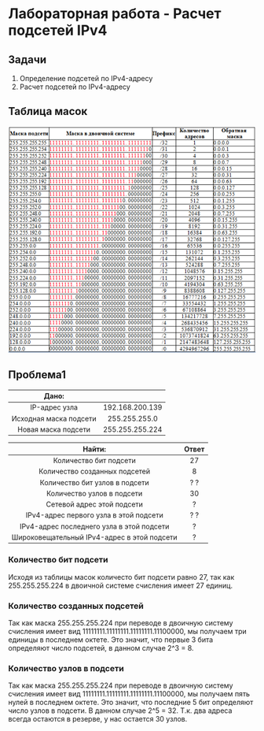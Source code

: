 # Лабораторная работа - Расчет подсетей IPv4 
## Задачи
1. Определение подсетей по IPv4-адресу
2. Расчет подсетей по IPv4-адресу

## Таблица масок

![alt-текст](https://github.com/V1RaJ97/OTUS-NE/blob/dbdcae0e5d721c277d6f6d5a9ff79e2e0505aa70/Labs/Lab03/%D0%A2%D0%B0%D0%B1%D0%BB%D0%B8%D1%86%D0%B0%20%D0%BC%D0%B0%D1%81%D0%BE%D0%BA.png)
## Проблема1

|         Дано:         |                 |
|:---------------------:|:---------------:|
|    IP-адрес узла      | 192.168.200.139 |
| Исходная маска подсети| 255.255.255.0   |
|  Новая маска подсети  | 255.255.255.224 |

|                     Найти:                  |       Ответ     |
|:-------------------------------------------:|:---------------:|
|           Количество бит подсети            |        27       |
|       Количество созданных подсетей         |        8        |
|      Количество бит узлов в подсети         | ?   ?           |
|        Количество узлов в подсети           |        30       |
|        Сетевой адрес этой подсети           |   ?             |
|    IPv4-адрес первого узла в этой подсети   | ?   ?           |
|  IPv4-адрес последнего узла в этой подсети  | ?               |
| Широковещательный IPv4-адрес в этой подсети |   ?             |

### Количество бит подсети
Исходя из таблицы масок количесто бит подсети равно 27, так как 255.255.255.224 в двоичной системе счисления имеет 27 единиц.

### Количество созданных подсетей
Так как маска 255.255.255.224 при переводе в двоичную систему счисления имеет вид 11111111.11111111.11111111.11100000, мы получаем три единицы в последнем октете. Это значит, что первые 3 бита определяют число подсетей, в 
данном случае 2^3 = 8. 

### Количество узлов в подсети 
Так как маска 255.255.255.224 при переводе в двоичную систему счисления имеет вид 11111111.11111111.11111111.11100000, мы получаем пять нулей в последнем октете. Это значит, что последние 5 бит определяют число узлов в подсети. В данном случае 2^5 = 32. Т.к. два адреса всегда остаются в резерве, у нас остается 30 узлов.
